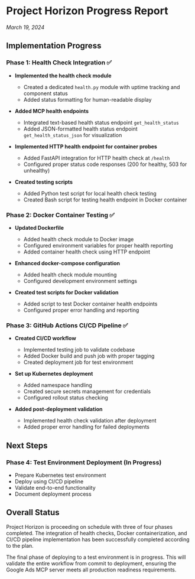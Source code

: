 # Project Horizon Progress Report
*March 19, 2024*

## Implementation Progress

### Phase 1: Health Check Integration ✅

- **Implemented the health check module**
  - Created a dedicated `health.py` module with uptime tracking and component status
  - Added status formatting for human-readable display

- **Added MCP health endpoints**
  - Integrated text-based health status endpoint `get_health_status`
  - Added JSON-formatted health status endpoint `get_health_status_json` for visualization

- **Implemented HTTP health endpoint for container probes**
  - Added FastAPI integration for HTTP health check at `/health`
  - Configured proper status code responses (200 for healthy, 503 for unhealthy)

- **Created testing scripts**
  - Added Python test script for local health check testing
  - Created Bash script for testing health endpoint in Docker container

### Phase 2: Docker Container Testing ✅

- **Updated Dockerfile**
  - Added health check module to Docker image
  - Configured environment variables for proper health reporting
  - Added container health check using HTTP endpoint

- **Enhanced docker-compose configuration**
  - Added health check module mounting
  - Configured development environment settings

- **Created test scripts for Docker validation**
  - Added script to test Docker container health endpoints
  - Configured proper error handling and reporting

### Phase 3: GitHub Actions CI/CD Pipeline ✅

- **Created CI/CD workflow**
  - Implemented testing job to validate codebase
  - Added Docker build and push job with proper tagging
  - Created deployment job for test environment

- **Set up Kubernetes deployment**
  - Added namespace handling
  - Created secure secrets management for credentials
  - Configured rollout status checking

- **Added post-deployment validation**
  - Implemented health check validation after deployment
  - Added proper error handling for failed deployments

## Next Steps

### Phase 4: Test Environment Deployment (In Progress)

- Prepare Kubernetes test environment
- Deploy using CI/CD pipeline
- Validate end-to-end functionality
- Document deployment process

## Overall Status

Project Horizon is proceeding on schedule with three of four phases completed. The integration of health checks, Docker containerization, and CI/CD pipeline implementation has been successfully completed according to the plan.

The final phase of deploying to a test environment is in progress. This will validate the entire workflow from commit to deployment, ensuring the Google Ads MCP server meets all production readiness requirements. 
